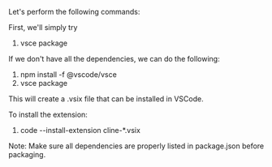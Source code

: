 Let's perform the following commands:

First, we'll simply try
1. vsce package

If we don't have all the dependencies, we can do the following:
1. npm install -f @vscode/vsce
2. vsce package

This will create a .vsix file that can be installed in VSCode.

To install the extension:
1. code --install-extension cline-*.vsix

Note: Make sure all dependencies are properly listed in package.json before packaging.
